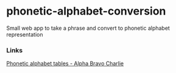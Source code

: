 # phonetic-alphabet-conversion
Small web app to take a phrase and convert to phonetic alphabet representation


### Links

[Phonetic alphabet tables - Alpha Bravo Charlie](http://www.osric.com/chris/phonetic.html)
